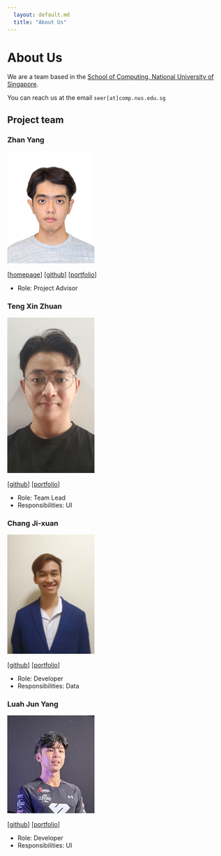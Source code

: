```yaml
---
  layout: default.md
  title: "About Us"
---
```


# About Us

We are a team based in the [School of Computing, National University of Singapore](http://www.comp.nus.edu.sg).

You can reach us at the email `seer[at]comp.nus.edu.sg`

## Project team

### Zhan Yang

<img src="images/zhanyang01.png" width="200px">

[[homepage](http://www.comp.nus.edu.sg/~damithch)]
[[github](https://github.com/zhanyang01)]
[[portfolio](team/zhanyang01.md)]

* Role: Project Advisor


### Teng Xin Zhuan

<img src="images/aarontxz.png" width="200px">

[[github](http://github.com/aarontxz)]
[[portfolio](team/aarontxz.md)]

* Role: Team Lead
* Responsibilities: UI


### Chang Ji-xuan

<img src="images/johnnythesnake12.png" width="200px">

[[github](http://github.com/johnnythesnake12)]
[[portfolio](team/johnnythesnake12.md)]

* Role: Developer
* Responsibilities: Data


### Luah Jun Yang

<img src="images/LuahJunYang.png" width="200px">

[[github](http://github.com/LuahJunYang)]
[[portfolio](team/LuahJunYang.md)]

* Role: Developer
* Responsibilities: UI
